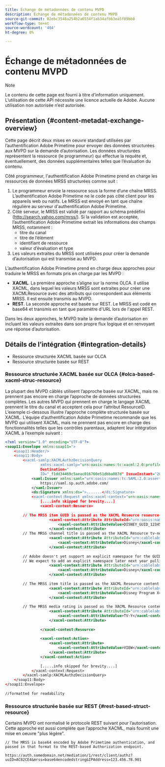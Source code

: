 ```yaml
---
title: Échange de métadonnées de contenu MVPD
description: Échange de métadonnées de contenu MVPD
source-git-commit: 02ebc3548a254b2a6554f1ab34afbb3ea5f09bb8
workflow-type: tm+mt
source-wordcount: '404'
ht-degree: 0%

---
```


# Échange de métadonnées de contenu MVPD

>[!NOTE]
>
>Le contenu de cette page est fourni à titre d’information uniquement. L’utilisation de cette API nécessite une licence actuelle de Adobe. Aucune utilisation non autorisée n’est autorisée.

## Présentation {#content-metadat-exchange-overview}

Cette page décrit deux mises en oeuvre standard utilisées par l’authentification Adobe Primetime pour envoyer des données structurées aux MVPD sur la demande d’autorisation.  Les données structurées représentent la ressource (le programmeur) qui effectue la requête et, éventuellement, des données supplémentaires telles que l’évaluation du contenu.

Côté programmeur, l&#39;authentification Adobe Primetime prend en charge les ressources de données MRSS structurées comme suit :

1. Le programmeur envoie la ressource sous la forme d’une chaîne MRSS. L’authentification Adobe Primetime ne le code pas côté client pour les appareils web ou natifs. Le MRSS est envoyé en tant que chaîne régulière au serveur d&#39;authentification Adobe Primetime.
1. Côté serveur, le MRSS est validé par rapport au schéma prédéfini (http://search.yahoo.com/mrss/).  Si la validation est acceptée, l’authentification Adobe Primetime extrait les informations des champs MRSS, notamment :
   * titre du canal
   * titre de l’élément
   * identifiant de ressource
   * valeur d’évaluation et type
1. Les valeurs extraites du MRSS sont utilisées pour créer la demande d’autorisation qui est transmise au MVPD.

L’authentification Adobe Primetime prend en charge deux approches pour traduire le MRSS en formats pris en charge par les MVPD :

* **XACML**.  La première approche s’aligne sur la norme OLCA.  Il utilise XACML, dans lequel les valeurs MRSS sont extraites pour créer une XACMLResource avec des attributs qui correspondent aux éléments MRSS.  Il est ensuite transmis au MVPD.
* **REST**.  La seconde approche est basée sur REST.  Le MRSS est codé en base64 et transmis en tant que paramètre d&#39;URL lors de l&#39;appel REST.

Dans les deux approches, le MVPD traite la demande d’autorisation en incluant les valeurs extraites dans son propre flux logique et en renvoyant une réponse d’autorisation.

## Détails de l’intégration {#integration-details}

* Ressource structurée XACML basée sur OLCA
* Ressource structurée basée sur REST

### Ressource structurée XACML basée sur OLCA {#olca-based-xacml-struc-resource}

La plupart des MVPD câblés utilisent l’approche basée sur XACML, mais ne prennent pas encore en charge l’approche de données structurées complètes.  Les autres MVPD qui prennent en charge le langage XACML prennent le titre du canal et acceptent cela pour l’attribut ResourceID. L’exemple ci-dessous illustre l’approche complète structurée basée sur XACML. L’équipe d’authentification Adobe Primetime recommande que les MVPD qui utilisent XACML, mais ne prennent pas encore en charge des fonctionnalités telles que les contrôles parentaux, adaptent leur intégration XACML à l’exemple suivant :

```XML
<?xml version="1.0" encoding="UTF-8"?>
<soap11:Envelope xmlns:soap11=">
    <soap11:Header/>
    <soap11:Body>
        <xacml-samlp:XACMLAuthzDecisionQuery
                xmlns:xacml-samlp="urn:oasis:names:tc:xacml:2.0:profile:saml2.0:v2:schema:protocol"
                Destination="
                ID="_f1dd34469c5aeac016760e51dbba007d" IssueInstant="2012-06-26T16:30:24.879Z" Version="2.0">
            <saml:Issuer xmlns:saml="urn:oasis:names:tc:SAML:2.0:assertion">
                https://saml.sp.auth.adobe.com/
            </saml:Issuer>
            <ds:Signature xmlns:ds=">.......</ds:Signature>
            <xacml-context:Request xmlns:xacml-context="urn:oasis:names:tc:xacml:2.0:context:schema:os">
                [....info skipped for brevity....]
                <xacml-context:Resource>
 
        // The MRSS item GUID is passed as the XACML Resource resource-id
                    <xacml-context:Attribute AttributeId="urn:oasis:names:tc:xacml:1.0:resource:resource-id">
                        <xacml-context:AttributeValue>DISNEY_GUID_12345</xacml-context:AttributeValue>
                    </xacml-context:Attribute>
        // The MRSS channel title is passed as the XACML Resource tv-network
                    <xacml-context:Attribute AttributeId="urn:cablelabs:ocla:1.0:attribute:content:tv-network">
                        <xacml-context:AttributeValue>Disney</xacml-context:AttributeValue>
                    </xacml-context:Attribute>
 
        // Adobe doesn't yet support an explicit namespace for the GUID, so we reuse the channel title as the GUID.  
        // We expect to add an explicit namespace later next year pulling it from the GUID scheme attribute.
                    <xacml-context:Attribute AttributeId="urn:cablelabs:ocla:1.0:attribute:content:id:namespace">
                        <xacml-context:AttributeValue>Disney</xacml-context:AttributeValue>
                    </xacml-context:Attribute>
 
        // The MRSS item title is passed as the XACML Resource content title
                    <xacml-context:Attribute AttributeId="urn:cablelabs:ocla:1.0:attribute:content:title">
                        <xacml-context:AttributeValue>Disney Program X</xacml-context:AttributeValue>
                    </xacml-context:Attribute>
 
        // The MRSS media rating is passed as the XACML Resource content rating 
                    <xacml-context:Attribute AttributeId="urn:cablelabs:ocla:1.0:attribute:content:rating:vchip">
                        <xacml-context:AttributeValue>TV-Y</xacml-context:AttributeValue>
                    </xacml-context:Attribute>
 
                </xacml-context:Resource>
 
                <xacml-context:Action>
                    <xacml-context:Attribute>
                        <xacml-context:AttributeValue>VIEW</xacml-context:AttributeValue>
                    </xacml-context:Attribute>
                </xacml-context:Action>
 
                [.....info skipped for brevity....]
            </xacml-context:Request>
        </xacml-samlp:XACMLAuthzDecisionQuery>
    </soap11:Body>
</soap11:Envelope>
 
//formatted for readability
```

### Ressource structurée basée sur REST {#rest-based-struct-resource}

Certains MVPD ont normalisé le protocole REST suivant pour l’autorisation. Cette approche est aussi complète que l’approche XACML, mais fournit une mise en oeuvre &quot;plus légère&quot;.

`// The MRSS is base64 encoded by Adobe Primetime authentication, and passed in that format to the REST-based Authorization endpoint.`

`https://auth.somedomain.net/mediation/1/rest/client/authz?uuID=AC82CE4&mrss=base64encodedstring&IPAddress=123.456.78.901`

<!--
>[!RELATEDINFORMATION]
>* [User Metadata Exchange](/help/authentication/mvpd-user-metadata-exchng.md)
>* [Logout](/help/authentication/usecase-mvpd-logout.md)
>* [Programmer Integration Guide: Identifying Protected Resources](/help/authentication/identify-protected-resources.md)
>* [Programmer Integration Guide: User Metadata Exchange](/help/authentication/user-metadata.md)
-->
